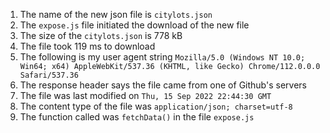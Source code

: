 1. The name of the new json file is `citylots.json`
2. The `expose.js` file initiated the download of the new file
3. The size of the `citylots.json` is 778 kB
4. The file took 119 ms to download
5. The following is my user agent string `Mozilla/5.0 (Windows NT 10.0; Win64; x64) AppleWebKit/537.36 (KHTML, like Gecko) Chrome/112.0.0.0 Safari/537.36`
6. The response header says the file came from one of Github's servers
7. The file was last modified on `Thu, 15 Sep 2022 22:44:30 GMT`
8. The content type of the file was `application/json; charset=utf-8`
9. The function called was `fetchData()` in the file `expose.js`
